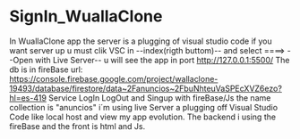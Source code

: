 # SignIn_WuallaClone
In WuallaClone app the server is a plugging of visual studio code if you want server up u must clik VSC in 
--index(rigth buttom)-- and select ====>  --Open with Live Server--
u will see the app in port http://127.0.0.1:5500/<O>
The db is in fireBase url: https://console.firebase.google.com/project/wallaclone-19493/database/firestore/data~2Fanuncios~2FbuNhteuVaSPEcXVZ6ezo?hl=es-419
Service LogIn LogOut and Singup with fireBase/Js the name collection is "anuncios" i´m using live Server a plugging off Visual Studio Code like local host and view my app evolution. The backend i using the fireBase and the front is html and Js.
